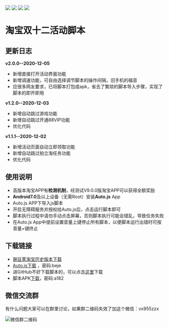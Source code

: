 ![](https://img.shields.io/badge/version-1.2.0-blue) ![](https://img.shields.io/badge/-Auto.js-yellowgreen) ![](https://img.shields.io/badge/-JavaScript-orange) ![](https://img.shields.io/badge/%E5%BE%AE%E4%BF%A1-%E7%BE%A4-important)
# 淘宝双十二活动脚本
## 更新日志

**v2.0.0--2020-12-05**
* 新增直接打开活动界面功能
* 新增调速功能，可自由选择调节脚本的操作间隔，旧手机的福音
* 应很多网友要求，已将脚本打包成apk，省去了繁琐的脚本导入步骤，实现了脚本的即开即用

**v1.2.0--2020-12-03**
* 新增自动跳过游戏功能
* 新增自动跳过开通88VIP功能
* 优化代码

**v1.1.1--2020-12-02**
* 新增活动页面自动立即领取功能
* 新增自动跳过拍立淘任务功能
* 优化代码
## 使用说明
* 高版本淘宝APP有**检测机制**，经测试V9.0.0版淘宝APP可以获得全额奖励
* **Android7.0**及以上设备（无需Root）安装**Auto.js** App
* Auto.js APP下导入js脚本
* 开启无障碍服务并授权给Auto.js后，点击运行脚本即可
* 脚本执行过程中请勿手动点击屏幕，否则脚本执行可能会错乱，导致任务失败
* 在Auto.js App中提前设置音量上键停止所有脚本，以便脚本运行出错时可按音量+键终止
## 下载链接
* [豌豆荚淘宝历史版本下载](https://www.wandoujia.com/apps/32267/history)
* [Auto.js下载](https://wws.lanzous.com/iwVE0iya6ra) ，密码:beje
* 进GitHub不好下载脚本的，可以点击[这里](https://wws.lanzous.com/iphNIj2w3sj)下载
* 脚本APK[下载](https://wws.lanzous.com/iQdB6j2vyvc)，密码:a182
## 微信交流群
有什么问题大家可以在群里讨论，如果群二维码失效了加这个微信：vx955zzx

![微信群二维码](https://github.com/YBQ789/taobao-1212/blob/main/wechat.png)



